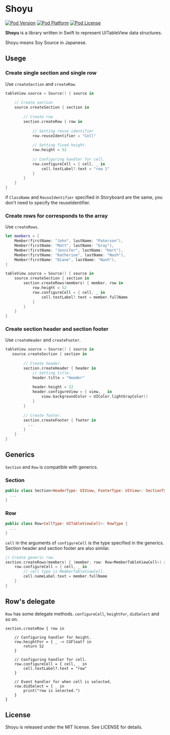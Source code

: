 # Shoyu

[![Pod Version](http://img.shields.io/cocoapods/v/Shoyu.svg?style=flat)](http://cocoadocs.org/docsets/Shoyu/)
[![Pod Platform](http://img.shields.io/cocoapods/p/Shoyu.svg?style=flat)](http://cocoadocs.org/docsets/Shoyu/)
[![Pod License](http://img.shields.io/cocoapods/l/Shoyu.svg?style=flat)](http://opensource.org/licenses/MIT)


**Shoyu** is a library written in Swift to represent UITableView data structures.

Shoyu means Soy Source in Japanese.

## Usege

### Create single section and single row

Use `createSection` and `createRow`.

``` swift
tableView.source = Source() { source in
    
    // Create section
    source.createSection { section in
        
        // Create row
        section.createRow { row in
            
            // Setting reuse identifier
            row.reuseIdentifier = "Cell"
            
            // Setting fixed height.
            row.height = 52
            
            // Configuring handler for cell.
            row.configureCell = { cell, _ in
                cell.textLabel?.text = "row 1"
            }
        }
    }
}
```

if `ClassName` and `ReuseIdentifier` specified in Storyboard are the same, you don't need to specify the reuseIdentifier.

### Create rows for corresponds to the array

Use `createRows`.

``` swift
let members = [
    Member(firstName: "John", lastName: "Paterson"),
    Member(firstName: "Matt", lastName: "Gray"),
    Member(firstName: "Jennifer", lastName: "Hart"),
    Member(firstName: "Katherine", lastName: "Nash"),
    Member(firstName: "Diane", lastName: "Nash"),
]

tableView.source = Source() { source in
    source.createSection { section in
        section.createRows(members) { member, row in
            row.height = 52
            row.configureCell = { cell, _ in
                cell.textLabel?.text = member.fullName
            }
        }
    }
}
```

### Create section header and section footer

Use `createHeader` and `createFooter`.

``` swift
tableView.source = Source() { source in
   source.createSection { section in
        
        // Create header.
        section.createHeader { header in
            // Setting title.
            header.title = "Header"
            
            header.height = 22
            header.configureView = { view, _ in
                view.backgroundColor = UIColor.lightGrayColor()
            }
        }
        
        // Create footer.
        section.createFooter { footer in
          ...
        }
    }
}
```

## Generics

`Section` and `Row` is compatible with generics.

### Section

``` swift
public class Section<HeaderType: UIView, FooterType: UIView>: SectionType {
  ...
}
```

### Row

``` swift
public class Row<CellType: UITableViewCell>: RowType {
  ...
}
```

`cell` in the arguments of `configureCell` is the type specified in the generics.
Section header and section footer are also similar.

``` swift
// Create generic row.
section.createRows(members) { (member, row: Row<MemberTableViewCell>) in
    row.configureCell = { cell, _ in
        // cell type is MemberTableViewCell.
        cell.nameLabel.text = member.fullName
    }
}
```

## Row's delegate

`Row` has some delegate methods. `configureCell`, `heightFor`, `didSelect` and so on.

```
section.createRow { row in
    
    // Configuring handler for height.
    row.heightFor = { _ -> CGFloat? in
        return 52
    }
    
    // Configuring handler for cell.
    row.configureCell = { cell, _ in
        cell.textLabel?.text = "row"
    }
    
    // Event handler for when cell is selected.
    row.didSelect = { _ in
        print("row is selected.")
    }
}
```

## License

Shoyu is released under the MIT license. See LICENSE for details.
